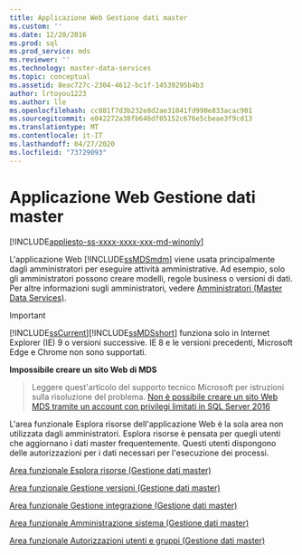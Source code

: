 ```yaml
---
title: Applicazione Web Gestione dati master
ms.custom: ''
ms.date: 12/20/2016
ms.prod: sql
ms.prod_service: mds
ms.reviewer: ''
ms.technology: master-data-services
ms.topic: conceptual
ms.assetid: 8eac727c-2304-4612-bc1f-14539295b4b3
author: lrtoyou1223
ms.author: lle
ms.openlocfilehash: cc881f7d3b232e8d2ae31041fd990e833acac901
ms.sourcegitcommit: e042272a38fb646df05152c676e5cbeae3f9cd13
ms.translationtype: MT
ms.contentlocale: it-IT
ms.lasthandoff: 04/27/2020
ms.locfileid: "73729093"
---
```

# <a name="master-data-manager-web-application"></a>Applicazione Web Gestione dati master

[!INCLUDE[appliesto-ss-xxxx-xxxx-xxx-md-winonly](../includes/appliesto-ss-xxxx-xxxx-xxx-md-winonly.md)]

  L'applicazione Web [!INCLUDE[ssMDSmdm](../includes/ssmdsmdm-md.md)] viene usata principalmente dagli amministratori per eseguire attività amministrative. Ad esempio, solo gli amministratori possono creare modelli, regole business o versioni di dati. Per altre informazioni sugli amministratori, vedere [Amministratori &#40;Master Data Services&#41;](../master-data-services/administrators-master-data-services.md).  
  
> [!IMPORTANT]
>  [!INCLUDE[ssCurrent](../includes/sscurrent-md.md)][!INCLUDE[ssMDSshort](../includes/ssmdsshort-md.md)] funziona solo in Internet Explorer (IE) 9 o versioni successive. IE 8 e le versioni precedenti, Microsoft Edge e Chrome non sono supportati.  
> 
> **Impossibile creare un sito Web di MDS**
> >Leggere quest'articolo del supporto tecnico Microsoft per istruzioni sulla risoluzione del problema.
> [Non è possibile creare un sito Web MDS tramite un account con privilegi limitati in SQL Server 2016](https://aka.ms/mdssupport) 
  
 L'area funzionale Esplora risorse dell'applicazione Web è la sola area non utilizzata dagli amministratori. Esplora risorse è pensata per quegli utenti che aggiornano i dati master frequentemente. Questi utenti dispongono delle autorizzazioni per i dati necessari per l'esecuzione dei processi.  
  
 [Area funzionale Esplora risorse &#40;Gestione dati master&#41;](../master-data-services/explorer-functional-area-master-data-manager.md)  
  
 [Area funzionale Gestione versioni &#40;Gestione dati master&#41;](../master-data-services/version-management-functional-area-master-data-manager.md)  
  
 [Area funzionale Gestione integrazione &#40;Gestione dati master&#41;](../master-data-services/integration-management-functional-area-master-data-manager.md)  
  
 [Area funzionale Amministrazione sistema &#40;Gestione dati master&#41;](../master-data-services/system-administration-functional-area-master-data-manager.md)  
  
 [Area funzionale Autorizzazioni utenti e gruppi &#40;Gestione dati master&#41;](../master-data-services/user-and-group-permissions-functional-area-master-data-manager.md)  
  
  
